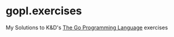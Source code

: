 # gopl.exercises
My Solutions to K&amp;D's [The Go Programming Language](https://www.gopl.io/) exercises
